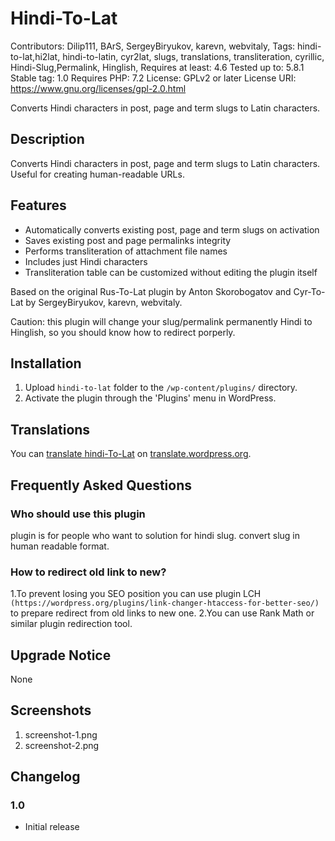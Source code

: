 # Hindi-To-Lat

Contributors: Dilip111, BArS, SergeyBiryukov, karevn, webvitaly,
Tags: hindi-to-lat,hi2lat, hindi-to-latin, cyr2lat, slugs, translations, transliteration, cyrillic, Hindi-Slug,Permalink, Hinglish, 
Requires at least: 4.6
Tested up to: 5.8.1
Stable tag: 1.0
Requires PHP: 7.2
License: GPLv2 or later
License URI: https://www.gnu.org/licenses/gpl-2.0.html

Converts Hindi characters in post, page and term slugs to Latin characters.

## Description

Converts Hindi characters in post, page and term slugs to Latin characters. Useful for creating human-readable URLs.

## Features
* Automatically converts existing post, page and term slugs on activation
* Saves existing post and page permalinks integrity
* Performs transliteration of attachment file names
* Includes just Hindi characters
* Transliteration table can be customized without editing the plugin itself

Based on the original Rus-To-Lat plugin by Anton Skorobogatov and Cyr-To-Lat by SergeyBiryukov, karevn, webvitaly.

Caution: this plugin will change your slug/permalink permanently Hindi to Hinglish, so you should know how to redirect porperly.

## Installation

1. Upload `hindi-to-lat` folder to the `/wp-content/plugins/` directory.
2. Activate the plugin through the 'Plugins' menu in WordPress.

## Translations

You can [translate hindi-To-Lat](https://translate.wordpress.org/projects/wp-plugins/hindi-to-lat) on [translate.wordpress.org](https://translate.wordpress.org/).

## Frequently Asked Questions
### Who should use this plugin

plugin is for people who want to solution for hindi slug. convert slug in human readable format.

### How to redirect old link to new?

1.To prevent losing you SEO position you can use plugin LCH `(https://wordpress.org/plugins/link-changer-htaccess-for-better-seo/)` to prepare redirect from old links to new one.
2.You can use Rank Math or similar plugin redirection tool.

## Upgrade Notice

None

## Screenshots

1. screenshot-1.png
2. screenshot-2.png

## Changelog

### 1.0
* Initial release
